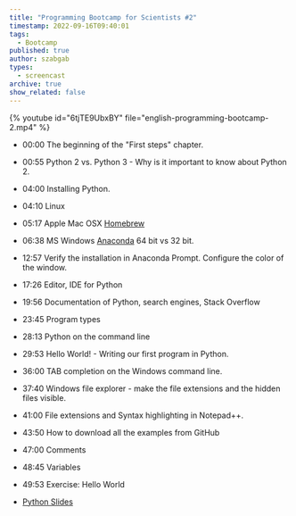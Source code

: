 ```yaml
---
title: "Programming Bootcamp for Scientists #2"
timestamp: 2022-09-16T09:40:01
tags:
  - Bootcamp
published: true
author: szabgab
types:
  - screencast
archive: true
show_related: false
---
```



{% youtube id="6tjTE9UbxBY" file="english-programming-bootcamp-2.mp4" %}

* 00:00 The beginning of the "First steps" chapter.
* 00:55 Python 2 vs. Python 3 - Why is it important to know about Python 2.
* 04:00 Installing Python.
* 04:10 Linux
* 05:17 Apple Mac OSX [Homebrew](https://brew.sh/)
* 06:38 MS Windows [Anaconda](https://www.anaconda.com/products/individual) 64 bit vs 32 bit.
* 12:57 Verify the installation in Anaconda Prompt. Configure the color of the window.
* 17:26 Editor, IDE for Python
* 19:56 Documentation of Python, search engines, Stack Overflow
* 23:45 Program types
* 28:13 Python on the command line
* 29:53 Hello World! - Writing our first program in Python.
* 36:00 TAB completion on the Windows command line.
* 37:40 Windows file explorer - make the file extensions and the hidden files visible.
* 41:00 File extensions and Syntax highlighting in Notepad++.
* 43:50 How to download all the examples from GitHub
* 47:00 Comments
* 48:45 Variables
* 49:53 Exercise: Hello World

* [Python Slides](/slides/python)

